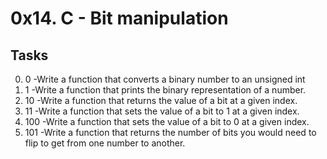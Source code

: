 # 0x14. C - Bit manipulation

## Tasks

0. 0 -Write a function that converts a binary number to an unsigned int
1. 1 -Write a function that prints the binary representation of a number.
2. 10 -Write a function that returns the value of a bit at a given index.
3. 11 -Write a function that sets the value of a bit to 1 at a given index.
4. 100 -Write a function that sets the value of a bit to 0 at a given index.
5. 101 -Write a function that returns the number of bits you would need to flip to get from one number to another.


